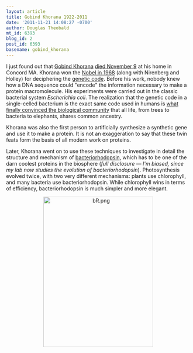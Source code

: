 ```yaml
---
layout: article
title: Gobind Khorana 1922-2011
date: '2011-11-21 14:08:27 -0700'
author: Douglas Theobald
mt_id: 6393
blog_id: 2
post_id: 6393
basename: gobind_khorana
---
```

I just found out that [Gobind Khorana](http://en.wikipedia.org/wiki/Har_Gobind_Khorana) [died November 9](http://the-scientist.com/2011/11/18/har-gobind-khorana-dies-at-89/) at his home in Concord MA.  Khorana won the [Nobel in 1968](http://www.nobelprize.org/nobel_prizes/medicine/laureates/1968/khorana-bio.html) (along with Nirenberg and Holley) for deciphering the [genetic code](http://en.wikipedia.org/wiki/Genetic_code).  Before his work, nobody knew how a DNA sequence could "encode" the information necessary to make a protein macromolecule.  His experiments were carried out in the classic bacterial system _Escherichia coli_.  The realization that the genetic code in a single-celled bacterium is the exact same code used in humans is [what finally convinced the biological community](http://www.talkorigins.org/faqs/comdesc/section1.html#genetic_code) that all life, from trees to bacteria to elephants, shares common ancestry.   

Khorana was also the first person to artificially synthesize a synthetic gene and use it to make a protein.  It is not an exaggeration to say that these twin feats form the basis of all modern work on proteins.  

Later, Khorana went on to use these techniques to investigate in detail the structure and mechanism of [bacteriorhodopsin](http://www.pdb.org/pdb/101/motm.do?momID=27), which has to be one of the darn coolest proteins in the biosphere (_full disclosure &mdash; I'm biased, since my lab now studies the evolution of bacteriorhodopsin_).  Photosynthesis evolved twice, with two very different mechanisms: plants use chlorophyll, and many bacteria use bacteriorhodopsin.  While chlorophyll wins in terms of efficiency, bacteriorhodopsin is much simpler and more elegant.  

<img src="/PT/uploads/2011/bR.png" alt="bR.png" width="300" height="411" style="text-align: center; display: block; margin: 0 auto 20px;" class="mt-image-center" />
